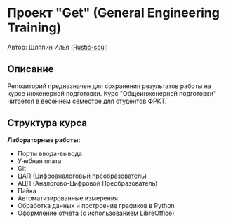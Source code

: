 # Проект "Get" (General Engineering Training)

Автор: Шляпин Илья ([Rustic-soul](https://github.com/Rustic-soul))

## Описание

Репозиторий предназначен для сохранения результатов работы на курсе инженерной подготовки. Курс "Общеинженерной подготовки" читается в весеннем семестре для студентов ФРКТ.

## Структура курса
   **Лабораторные работы:**
   - Порты ввода-вывода
   - Учебная плата
   - Git
   - ЦАП (Цифроаналоговый преобразователь)
   - АЦП (Аналогово-Цифровой Преобразователь)
   - Пайка
   - Автоматизированные измерения
   - Обработка данных и построение графиков в Python
   - Оформление отчёта (с использованием LibreOffice)
